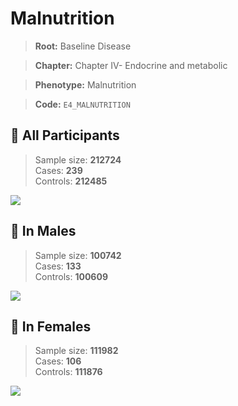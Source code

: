 # Malnutrition

> **Root:** Baseline Disease  

> **Chapter:** Chapter IV- Endocrine and metabolic  

> **Phenotype:** Malnutrition  

> **Code:** `E4_MALNUTRITION`

## 🧪 All Participants  
> Sample size: **212724**  
> Cases: **239**  
> Controls: **212485**
<img src="/Disease/Figures/ALL/Incidence/E4_MALNUTRITION.png"/>
<CsvTable src="/Disease_Data/ALL/Incidence/COX_E4_MALNUTRITION.csv" label="🔍 View full results" />

## 👨 In Males  
> Sample size: **100742**  
> Cases: **133**  
> Controls: **100609**
<img src="/Disease/Figures/Male/Incidence/E4_MALNUTRITION.png"/>
<CsvTable src="/Disease_Data/Male/Incidence/COX_E4_MALNUTRITION.csv" label="🔍 View full results" />

## 👩 In Females  
> Sample size: **111982**  
> Cases: **106**  
> Controls: **111876**
<img src="/Disease/Figures/Female/Incidence/E4_MALNUTRITION.png"/>
<CsvTable src="/Disease_Data/Female/Incidence/COX_E4_MALNUTRITION.csv" label="🔍 View full results" />
